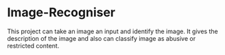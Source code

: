 # Image-Recogniser
This project can take an image an input and identify the image. It gives the description of the image and also can classify image as abusive or restricted content. 
